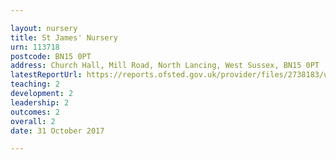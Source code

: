 ```yaml
---

layout: nursery
title: St James' Nursery
urn: 113718
postcode: BN15 0PT
address: Church Hall, Mill Road, North Lancing, West Sussex, BN15 0PT
latestReportUrl: https://reports.ofsted.gov.uk/provider/files/2738183/urn/113718.pdf
teaching: 2
development: 2
leadership: 2
outcomes: 2
overall: 2
date: 31 October 2017

---
```

